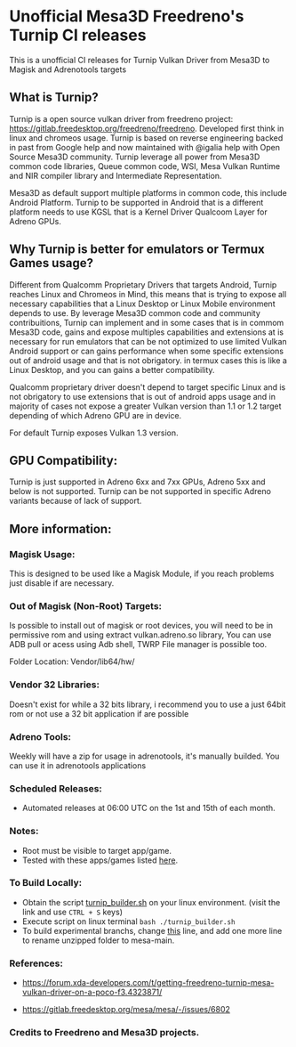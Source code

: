 
# Unofficial Mesa3D Freedreno's Turnip CI releases

  This is a unofficial CI releases for Turnip Vulkan Driver from Mesa3D to Magisk and Adrenotools targets

## What is Turnip?

 Turnip is a open source vulkan driver from freedreno project: https://gitlab.freedesktop.org/freedreno/freedreno. Developed first think in linux and chromeos usage.
 Turnip is based on reverse engineering backed in past from Google help and now maintained with @igalia help with Open Source Mesa3D community.
 Turnip leverage all power from Mesa3D common code libraries, Queue common code, WSI, Mesa Vulkan Runtime and NIR compiler library and Intermediate Representation.

 Mesa3D as default support multiple platforms in common code, this include Android Platform. Turnip to be supported in Android
 that is a different platform needs to use KGSL that is a Kernel Driver Qualcoom Layer for Adreno GPUs.

## Why Turnip is better for emulators or Termux Games usage?

  Different from Qualcomm Proprietary Drivers that targets Android, Turnip reaches Linux and Chromeos in Mind, this means
  that is trying to expose all necessary capabilities that a Linux Desktop or Linux Mobile environment depends to use. 
  By leverage Mesa3D common code and community contribuitions, Turnip can implement and in some cases that is in commom Mesa3D
  code, gains and expose multiples capabilities and extensions at is necessary for run emulators that can be not optimized to use
  limited Vulkan Android support or can gains performance when some specific extensions out of android usage and that is not obrigatory.
  in termux cases this is like a Linux Desktop, and you can gains a better compatibility.

  Qualcomm proprietary driver doesn't depend to target specific Linux and is not obrigatory to use extensions that is out of android apps usage
  and in majority of cases not expose a greater Vulkan version than 1.1 or 1.2 target depending of which Adreno GPU are in device.

  For default Turnip exposes Vulkan 1.3 version.

## GPU Compatibility:
  
  Turnip is just supported in Adreno 6xx and 7xx GPUs, Adreno 5xx and below is not supported.
  Turnip can be not supported in specific Adreno variants because of lack of support.

## More information:

### Magisk Usage:

  This is designed to be used like a Magisk Module, if you reach problems just disable if are necessary.

### Out of Magisk (Non-Root) Targets:

 Is possible to install out of magisk or root devices, you will need to be in permissive rom
 and using extract vulkan.adreno.so library, You can use ADB pull or acess using Adb shell, TWRP File manager is possible too.

 Folder Location: Vendor/lib64/hw/


### Vendor 32 Libraries:
 Doesn't exist for while a 32 bits library, i recommend you to use a just 64bit rom or not use a 32 bit application if are possible

### Adreno Tools:
 Weekly will have a zip for usage in adrenotools, it's manually builded.
 You can use it in adrenotools applications
  
### Scheduled Releases:
- Automated releases at 06:00 UTC on the 1st and 15th of each month.

### Notes:
- Root must be visible to target app/game.
- Tested with these apps/games listed [here](list.md).

### To Build Locally:
- Obtain the script [turnip_builder.sh](https://raw.githubusercontent.com/ilhan-athn7/freedreno_turnip-CI/main/turnip_builder.sh) on your linux environment. (visit the link and use ```CTRL + S``` keys)
- Execute script on linux terminal ```bash ./turnip_builder.sh```
- To build experimental branchs, change [this](https://github.com/ilhan-athn7/freedreno_turnip-CI/blob/c704685653879114860ce4cae9629a2511c6eeea/turnip_builder.sh#L50) line, and add one more line to rename unzipped folder to mesa-main.

### References:

- https://forum.xda-developers.com/t/getting-freedreno-turnip-mesa-vulkan-driver-on-a-poco-f3.4323871/

- https://gitlab.freedesktop.org/mesa/mesa/-/issues/6802

### Credits to Freedreno and Mesa3D projects.
